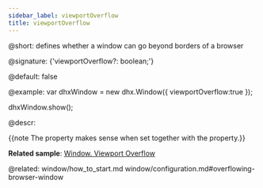 ```yaml
---
sidebar_label: viewportOverflow
title: viewportOverflow
---          
```


@short: defines whether a window can go beyond borders of a browser

@signature: {'viewportOverflow?: boolean;'}

@default: false

@example: 
var dhxWindow = new dhx.Window({
    viewportOverflow:true
});

dhxWindow.show();


@descr:

{{note The property makes sense when set together with the [](window/api/window_movable_config.md) property.}}

**Related sample**: [Window. Viewport Overflow](https://snippet.dhtmlx.com/qfhdlzri)

@related: window/how_to_start.md
window/configuration.md#overflowing-browser-window